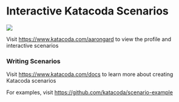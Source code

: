 # Interactive Katacoda Scenarios

[![](http://shields.katacoda.com/katacoda/aarongard/count.svg)](https://www.katacoda.com/aarongard "Get your profile on Katacoda.com")

Visit https://www.katacoda.com/aarongard to view the profile and interactive scenarios

### Writing Scenarios
Visit https://www.katacoda.com/docs to learn more about creating Katacoda scenarios

For examples, visit https://github.com/katacoda/scenario-example
